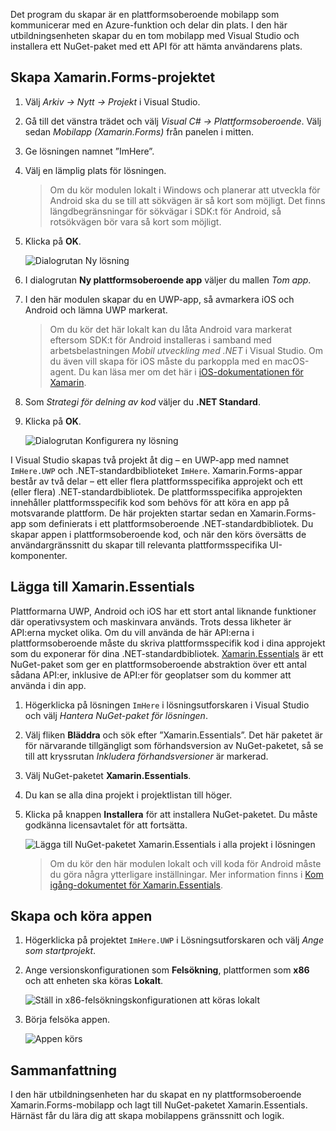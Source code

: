 Det program du skapar är en plattformsoberoende mobilapp som kommunicerar med en Azure-funktion och delar din plats. I den här utbildningsenheten skapar du en tom mobilapp med Visual Studio och installera ett NuGet-paket med ett API för att hämta användarens plats.

## <a name="create-the-xamarinforms-project"></a>Skapa Xamarin.Forms-projektet

1. Välj *Arkiv -> Nytt -> Projekt* i Visual Studio.

2. Gå till det vänstra trädet och välj *Visual C# -> Plattformsoberoende*. Välj sedan *Mobilapp (Xamarin.Forms)* från panelen i mitten.

3. Ge lösningen namnet ”ImHere”.

4. Välj en lämplig plats för lösningen.

    > Om du kör modulen lokalt i Windows och planerar att utveckla för Android ska du se till att sökvägen är så kort som möjligt. Det finns längdbegränsningar för sökvägar i SDK:t för Android, så rotsökvägen bör vara så kort som möjligt.

5. Klicka på **OK**.

    ![Dialogrutan Ny lösning](../media/2-new-solution-dialog.png)

6. I dialogrutan **Ny plattformsoberoende app** väljer du mallen *Tom app*.

7. I den här modulen skapar du en UWP-app, så avmarkera iOS och Android och lämna UWP markerat.

    > Om du kör det här lokalt kan du låta Android vara markerat eftersom SDK:t för Android installeras i samband med arbetsbelastningen *Mobil utveckling med .NET* i Visual Studio. Om du även vill skapa för iOS måste du parkoppla med en macOS-agent. Du kan läsa mer om det här i [iOS-dokumentationen för Xamarin](https://docs.microsoft.com/xamarin/ios/get-started/installation/windows/connecting-to-mac/).

8. Som *Strategi för delning av kod* väljer du **.NET Standard**.

9. Klicka på **OK**.

    ![Dialogrutan Konfigurera ny lösning](../media/2-configure-solution-dialog.png)

I Visual Studio skapas två projekt åt dig – en UWP-app med namnet `ImHere.UWP` och .NET-standardbiblioteket `ImHere`. Xamarin.Forms-appar består av två delar – ett eller flera plattformsspecifika approjekt och ett (eller flera) .NET-standardbibliotek. De plattformsspecifika approjekten innehåller plattformsspecifik kod som behövs för att köra en app på motsvarande plattform. De här projekten startar sedan en Xamarin.Forms-app som definierats i ett plattformsoberoende .NET-standardbibliotek. Du skapar appen i plattformsoberoende kod, och när den körs översätts de användargränssnitt du skapar till relevanta plattformsspecifika UI-komponenter.

## <a name="adding-xamarinessentials"></a>Lägga till Xamarin.Essentials

Plattformarna UWP, Android och iOS har ett stort antal liknande funktioner där operativsystem och maskinvara används. Trots dessa likheter är API:erna mycket olika. Om du vill använda de här API:erna i plattformsoberoende måste du skriva plattformsspecifik kod i dina approjekt som du exponerar för dina .NET-standardbibliotek. [Xamarin.Essentials](https://docs.microsoft.com/xamarin/essentials/) är ett NuGet-paket som ger en plattformsoberoende abstraktion över ett antal sådana API:er, inklusive de API:er för geoplatser som du kommer att använda i din app.

1. Högerklicka på lösningen `ImHere` i lösningsutforskaren i Visual Studio och välj *Hantera NuGet-paket för lösningen*.

2. Välj fliken **Bläddra** och sök efter ”Xamarin.Essentials”. Det här paketet är för närvarande tillgängligt som förhandsversion av NuGet-paketet, så se till att kryssrutan *Inkludera förhandsversioner* är markerad.

3. Välj NuGet-paketet **Xamarin.Essentials**.

4. Du kan se alla dina projekt i projektlistan till höger.

5. Klicka på knappen **Installera** för att installera NuGet-paketet. Du måste godkänna licensavtalet för att fortsätta.

    ![Lägga till NuGet-paketet Xamarin.Essentials i alla projekt i lösningen](../media/2-add-essentials-nuget.png)

    > Om du kör den här modulen lokalt och vill koda för Android måste du göra några ytterligare inställningar. Mer information finns i [Kom igång-dokumentet för Xamarin.Essentials](https://docs.microsoft.com/xamarin/essentials/get-started?context=xamarin%2Fios&tabs=windows%2Candroid).

## <a name="building-and-running-the-app"></a>Skapa och köra appen

1. Högerklicka på projektet `ImHere.UWP` i Lösningsutforskaren och välj *Ange som startprojekt*.

2. Ange versionskonfigurationen som **Felsökning**, plattformen som **x86** och att enheten ska köras **Lokalt**.

    ![Ställ in x86-felsökningskonfigurationen att köras lokalt](../media/2-debug-configuration.png)

3. Börja felsöka appen.

    ![Appen körs](../media/2-debuging-app.png)

## <a name="summary"></a>Sammanfattning

I den här utbildningsenheten har du skapat en ny plattformsoberoende Xamarin.Forms-mobilapp och lagt till NuGet-paketet Xamarin.Essentials. Härnäst får du lära dig att skapa mobilappens gränssnitt och logik.